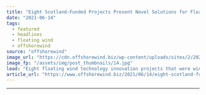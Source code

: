 ```yaml
---
title: "Eight Scotland-Funded Projects Present Novel Solutions for Floating Wind"
date: "2021-06-14"
tags: 
  - featured
  - headlines
  - floating wind
  - offshorewind
source: "offshorewind"
image_url: "https://cdn.offshorewind.biz/wp-content/uploads/sites/2/2021/06/14163003/Dublin-Offshore.jpg"
image_fp: "/assets/img/post_thumbnails/14.jpg"
lead: "Eight floating wind technology innovation projects that were winners in a Scottish Government-funded competition"
article_url: "https://www.offshorewind.biz/2021/06/14/eight-scotland-funded-projects-present-novel-solutions-for-floating-wind/"
---
```


---
